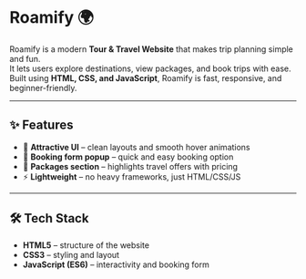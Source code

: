 # Roamify 🌍

Roamify is a modern **Tour & Travel Website** that makes trip planning simple and fun.  
It lets users explore destinations, view packages, and book trips with ease.  
Built using **HTML, CSS, and JavaScript**, Roamify is fast, responsive, and beginner-friendly.  

---

## ✨ Features 
- 🎨 **Attractive UI** – clean layouts and smooth hover animations  
- 📝 **Booking form popup** – quick and easy booking option  
- 💸 **Packages section** – highlights travel offers with pricing  
- ⚡ **Lightweight** – no heavy frameworks, just HTML/CSS/JS  

---

## 🛠 Tech Stack
- **HTML5** – structure of the website  
- **CSS3** – styling and layout  
- **JavaScript (ES6)** – interactivity and booking form  
